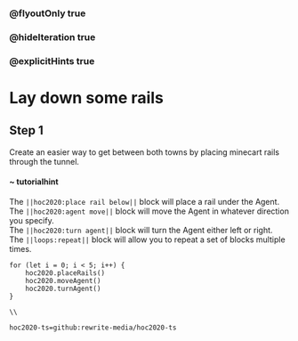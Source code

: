 ### @flyoutOnly true
### @hideIteration true
### @explicitHints true

# Lay down some rails

## Step 1
Create an easier way to get between both towns by placing minecart rails through the tunnel.

#### ~ tutorialhint 
The ``||hoc2020:place rail below||`` block will place a rail under the Agent.  
The ``||hoc2020:agent move||`` block will move the Agent in whatever direction you specify.   
The ``||hoc2020:turn agent||`` block will turn the Agent either left or right.  
The ``||loops:repeat||`` block will allow you to repeat a set of blocks multiple times.  

```ghost
for (let i = 0; i < 5; i++) {
    hoc2020.placeRails()
    hoc2020.moveAgent()
    hoc2020.turnAgent()  
}    
```
```template
\\
```
```package
hoc2020-ts=github:rewrite-media/hoc2020-ts
```